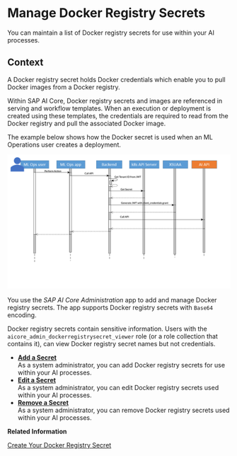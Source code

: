 <!-- loio6fb7cc048f59444cbaafe6e69f184abf -->

# Manage Docker Registry Secrets

You can maintain a list of Docker registry secrets for use within your AI processes.



## Context

A Docker registry secret holds Docker credentials which enable you to pull Docker images from a Docker registry.

Within SAP AI Core, Docker registry secrets and images are referenced in serving and workflow templates. When an execution or deployment is created using these templates, the credentials are required to read from the Docker registry and pull the associated Docker image.

The example below shows how the Docker secret is used when an ML Operations user creates a deployment.

![Overview of key system steps when an ML Ops user completes an operation in the ML Ops app.](images/Image_Overview_Secret_c4a5975.png)

You use the *SAP AI Core Administration* app to add and manage Docker registry secrets. The app supports Docker registry secrets with `Base64` encoding.

Docker registry secrets contain sensitive information. Users with the `aicore_admin_dockerregistrysecret_viewer` role \(or a role collection that contains it\), can view Docker registry secret names but not credentials.

-   **[Add a Secret](add-a-secret-d346abd.md "As a system administrator, you can add Docker registry secrets for use within your AI
		processes. ")**  
As a system administrator, you can add Docker registry secrets for use within your AI processes.
-   **[Edit a Secret](edit-a-secret-873d7c6.md "As a system administrator, you can edit Docker registry secrets used within your AI
		processes.")**  
As a system administrator, you can edit Docker registry secrets used within your AI processes.
-   **[Remove a Secret](remove-a-secret-5161312.md "As a system administrator, you can remove Docker registry secrets used within your AI
		processes.")**  
As a system administrator, you can remove Docker registry secrets used within your AI processes.

**Related Information**  


[Create Your Docker Registry Secret](https://help.sap.com/docs/AI_CORE/2d6c5984063c40a59eda62f4a9135bee/b29c7437a54f46f39c911052b05aabb1.html)

